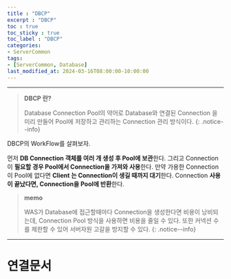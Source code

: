 ```yaml
---
title : "DBCP"
excerpt : "DBCP"
toc : true
toc_sticky : true
toc_label : "DBCP"
categories:
- ServerCommon
tags:
- [ServerCommon, Database]
last_modified_at: 2024-03-16T08:00:00-10:00:00
---
```

  
---
  
> **DBCP 란?**  
>
> Database Connection Pool의 약어로 Database와 연결된 Connection 을 미리 만들어 Pool에 저장하고 관리하는 Connection 관리 방식이다. 
{: .notice--info}  

 DBCP의 WorkFlow를 살펴보자.

 먼저 **DB Connection 객체를 여러 개 생성 후 Pool에 보관**한다. 그리고 Connection이 **필요할 경우 Pool에서 Connection을 가져와 사용**한다. 만약 가용한 Connection이 Pool에 없다면 **Client 는 Connection이 생길 때까지 대기**한다. Connection **사용이 끝났다면, Connection을 Pool에 반환**한다.

> **memo**
>
> WAS가 Database에 접근할때마다 Connection을 생성한다면 비용이 낭비되는데, Connection Pool 방식을 사용하면 비용을 줄일 수 있다. 또한 커넥션 수를 제한할 수 있어 서버자원 고갈을 방지할 수 있다. 
{: .notice--info}  

---
  
# 연결문서
